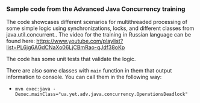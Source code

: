 ### Sample code from the Advanced Java Concurrency training

The code showcases different scenarios for multithreaded processing of some simple logic using synchronizations, locks, and different classes from java.util.concurrent..
The video for the training in Russian language can be found here: https://www.youtube.com/playlist?list=PL6jg6AGdCNaXo06LjCBmRao-qJdf38oKp

The code has some unit tests that validate the logic.

There are also some classes with `main` function in them that output information to console. You can call them in the following way:
- `mvn exec:java -Dexec.mainClass="ua.yet.adv.java.concurrency.OperationsDeadlock"`
